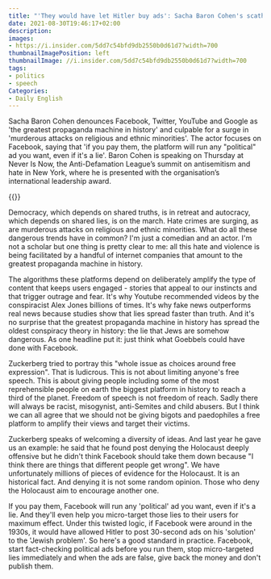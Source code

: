 ```yaml
---
title: "'They would have let Hitler buy ads': Sacha Baron Cohen's scathing attack on Facebook"
date: 2021-08-30T19:46:17+02:00
description:
images:
- https://i.insider.com/5dd7c54bfd9db2550b0d61d7?width=700
thumbnailImagePosition: left
thumbnailImage: //i.insider.com/5dd7c54bfd9db2550b0d61d7?width=700
tags:
- politics
- speech
Categories:
- Daily English
---
```


Sacha Baron Cohen denounces Facebook, Twitter, YouTube and Google as 'the greatest propaganda machine in history' and culpable for a surge in 'murderous attacks on religious and ethnic minorities'. The actor focuses on Facebook, saying that 'if you pay them, the platform will run any "political" ad you want, even if it's a lie'. Baron Cohen is speaking on Thursday at Never Is Now, the Anti-Defamation League’s summit on antisemitism and hate in New York, where he is presented with the organisation’s international leadership award.

{{<youtube tDTOQUvpw7I>}}

Democracy, which depends on shared truths, is in retreat and autocracy, which depends on shared lies, is on the march. Hate crimes are surging, as are murderous attacks on religious and ethnic minorities. What do all these dangerous trends have in common? I'm just a comedian and an actor. I'm not a scholar but one thing is pretty clear to me: all this hate and violence is being facilitated by a handful of internet companies that amount to the greatest propaganda machine in history.

The algorithms these platforms depend on deliberately amplify the type of content that keeps users engaged - stories that appeal to our instincts and that trigger outrage and fear. It's why Youtube recommended videos by the conspiracist Alex Jones billions of times. It's why fake news
outperforms real news because studies show that lies spread faster than truth. And it's no surprise that the greatest propaganda machine in history has spread the oldest conspiracy theory in history: the lie that Jews are somehow dangerous. As one headline put it: just think what Goebbels could have done with Facebook.

Zuckerberg tried to portray this "whole issue as choices around free expression". That is ludicrous. This is not about limiting anyone's free speech. This is about giving people including some of the most reprehensible people on earth the biggest platform in history to reach a third of the planet. Freedom of speech is not freedom of reach. Sadly there will always be racist, misogynist, anti-Semites and child abusers. But I think we can all agree that we should not be giving bigots and paedophiles a free platform to amplify their views and target their victims.

Zuckerberg speaks of welcoming a diversity of ideas. And last year he gave us an example: he said that he found post denying the Holocaust deeply offensive but he didn't think Facebook should take them down because "I think there are things that different people get wrong". We have unfortunately millions of pieces of evidence for the Holocaust. It is an historical fact. And denying it is not some random opinion. Those who deny the Holocaust aim to encourage another one.

If you pay them, Facebook will run any 'political' ad you want, even if it's a lie. And they'll even help you micro-target those lies to their users for maximum effect. Under this twisted logic, if Facebook were around in the 1930s, it would have allowed Hitler to post 30-second ads on his 'solution' to the 'Jewish problem'. So here's a good standard in practice. Facebook, start fact-checking political ads before you run them, stop micro-targeted lies immediately and when the ads are false, give back the money and don't publish them.
